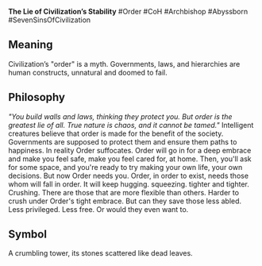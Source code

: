 **The Lie of Civilization’s Stability**
\#Order #CoH #Archbishop #Abyssborn #SevenSinsOfCivilization

## Meaning

Civilization’s "order" is a myth. Governments, laws, and hierarchies are human constructs, unnatural and doomed to fail.

## Philosophy

*"You build walls and laws, thinking they protect you. But order is the greatest lie of all. True nature is chaos, and it cannot be tamed."*
Intelligent creatures believe that order is made for the benefit of the society. Governments are supposed to protect them and ensure them paths to happiness. In reality Order suffocates. Order will go in for a deep embrace and make you feel safe, make you feel cared for, at home. Then, you'll ask for some space, and you're ready to try making your own life, your own decisions. But now Order needs you. Order, in order to exist, needs those whom will fall in order. It will keep hugging. squeezing. tighter and tighter. Crushing. There are those that are more flexible than others. Harder to crush under Order's tight embrace. But can they save those less abled. Less privileged. Less free. Or would they even want to.

## Symbol

A crumbling tower, its stones scattered like dead leaves.
